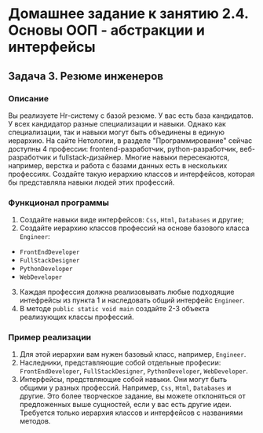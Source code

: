 # Домашнее задание к занятию 2.4. Основы ООП - абстракции и интерфейсы
## Задача 3. Резюме инженеров

### Описание
Вы реализуете Hr-систему с базой резюме. У вас есть база кандидатов. У всех кандидатор разные специализации и навыки.
Однако как специализации, так и навыки могут быть объединены в единую иерархию. На сайте Нетологии, в разделе "Программирование" сейчас доступны 4 профессии: frontend-разработчик, python-разработчик, веб-разработчик и fullstack-дизайнер.
Многие навыки пересекаются, например, верстка и работа с базами данных есть в нескольких профессиях.
Создайте такую иерархию классов и интерфейсов, которая бы представляла навыки людей этих профессий.

### Функционал программы
1. Создайте навыки виде интерфейсов: `Css`, `Html`, `Databases` и другие;
2. Создайте иерархию классов профессий на основе базового класса `Engineer`:
  - `FrontEndDeveloper`
  - `FullStackDesigner`
  - `PythonDeveloper`
  - `WebDeveloper`
3. Каждая профессия должна реализовывать любые подходящие интефрейсы из пункта 1 и наследовать общий интерфейс `Engineer`.
2. В методе `public static void main` создайте 2-3 объекта реализующих классы профессий.  

### Пример реализации
1. Для этой иерархии вам нужен базовый класс, например, `Engineer`.
2. Наследники, представляющие собой отдельные професии: `FrontEndDeveloper`, `FullStackDesigner`, `PythonDeveloper`, `WebDeveloper`.
3. Интерфейсы, предствляющие собой навыки. Они могут быть общими у разных профессий. Например, `Css`, `Html`, `Databases` и другие.
Это более творческое задание, вы можете отклоняться от предложенных выше сущностей, если у вас есть другие идеи.
Требуется только иерархия классов и интерфейсов с названиями методов.
